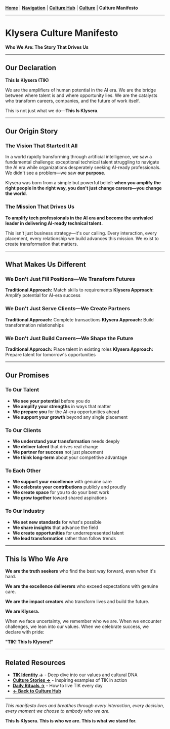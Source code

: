 **[Home](//#/)** | **[Navigation](//#/)** | **[Culture Hub](/docs/Klysera//Culture-Hub.md)** | **[Culture](/docs/Klysera/Culture/Overview.md)** | **Culture Manifesto**

---

# Klysera Culture Manifesto

**Who We Are: The Story That Drives Us**

---

## Our Declaration

**This Is Klysera (TIK)**

We are the amplifiers of human potential in the AI era. We are the bridge between where talent is and where opportunity lies. We are the catalysts who transform careers, companies, and the future of work itself.

This is not just what we do—**This Is Klysera**.

---

## Our Origin Story

### The Vision That Started It All

In a world rapidly transforming through artificial intelligence, we saw a fundamental challenge: exceptional technical talent struggling to navigate the AI era while organizations desperately seeking AI-ready professionals. We didn't see a problem—we saw **our purpose**.

Klysera was born from a simple but powerful belief: **when you amplify the right people in the right way, you don't just change careers—you change the world**.

### The Mission That Drives Us

**To amplify tech professionals in the AI era and become the unrivaled leader in delivering AI-ready technical talent.**

This isn't just business strategy—it's our calling. Every interaction, every placement, every relationship we build advances this mission. We exist to create transformation that matters.

---

## What Makes Us Different

### We Don't Just Fill Positions—We Transform Futures

**Traditional Approach:** Match skills to requirements
**Klysera Approach:** Amplify potential for AI-era success

### We Don't Just Serve Clients—We Create Partners

**Traditional Approach:** Complete transactions
**Klysera Approach:** Build transformation relationships

### We Don't Just Build Careers—We Shape the Future

**Traditional Approach:** Place talent in existing roles
**Klysera Approach:** Prepare talent for tomorrow's opportunities

---

## Our Promises

### To Our Talent
- **We see your potential** before you do
- **We amplify your strengths** in ways that matter
- **We prepare you** for the AI-era opportunities ahead
- **We support your growth** beyond any single placement

### To Our Clients
- **We understand your transformation** needs deeply
- **We deliver talent** that drives real change
- **We partner for success** not just placement
- **We think long-term** about your competitive advantage

### To Each Other
- **We support your excellence** with genuine care
- **We celebrate your contributions** publicly and proudly
- **We create space** for you to do your best work
- **We grow together** toward shared aspirations

### To Our Industry
- **We set new standards** for what's possible
- **We share insights** that advance the field
- **We create opportunities** for underrepresented talent
- **We lead transformation** rather than follow trends

---

## This Is Who We Are

**We are the truth seekers** who find the best way forward, even when it's hard.

**We are the excellence deliverers** who exceed expectations with genuine care.

**We are the impact creators** who transform lives and build the future.

**We are Klysera.**

When we face uncertainty, we remember who we are.
When we encounter challenges, we lean into our values.
When we celebrate success, we declare with pride:

**"TIK! This Is Klysera!"**

---

## Related Resources

- **[TIK Identity →](./TIK-Identity.md)** - Deep dive into our values and cultural DNA
- **[Culture Stories →](./Culture-Stories.md)** - Inspiring examples of TIK in action
- **[Daily Rituals →](/Recognition-Rituals/Daily-Rituals.md)** - How to live TIK every day
- **[← Back to Culture Hub](/Culture-Hub.md)**

---

*This manifesto lives and breathes through every interaction, every decision, every moment we choose to embody who we are.*

**This Is Klysera. This is who we are. This is what we stand for.**